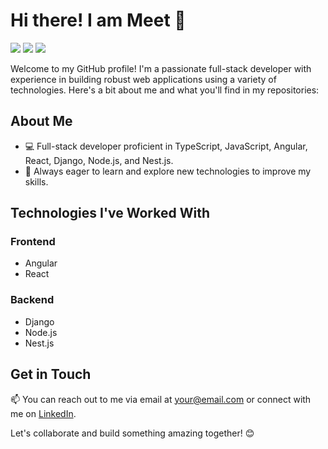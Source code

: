 # Hi there! I am Meet 👋

![](https://komarev.com/ghpvc/?username=mit-bhalodi)
![](https://img.shields.io/twitter/follow/mit_bhalodi11?style=social)
![](https://img.shields.io/github/followers/mit-bhalodi?style=social)

Welcome to my GitHub profile! I'm a passionate full-stack developer with experience in building robust web applications using a variety of technologies. Here's a bit about me and what you'll find in my repositories:

## About Me

- 💻 Full-stack developer proficient in TypeScript, JavaScript, Angular, React, Django, Node.js, and Nest.js.
- 🌟 Always eager to learn and explore new technologies to improve my skills.

## Technologies I've Worked With

### Frontend
- Angular
- React

### Backend
- Django
- Node.js
- Nest.js

## Get in Touch
📫 You can reach out to me via email at [your@email.com](mailto:mitbhalodi@gmail.com) or connect with me on [LinkedIn](https://www.linkedin.com/in/mit-bhalodi/).

Let's collaborate and build something amazing together! 😊

